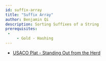 ```yaml
---
id: suffix-array
title: "Suffix Array"
author: Benjamin Qi
description: Sorting Suffixes of a String
prerequisites:
 - 
     - Gold - Hashing
---
```


  - [USACO Plat - Standing Out from the Herd](http://www.usaco.org/index.php?page=viewproblem2&cpid=768)